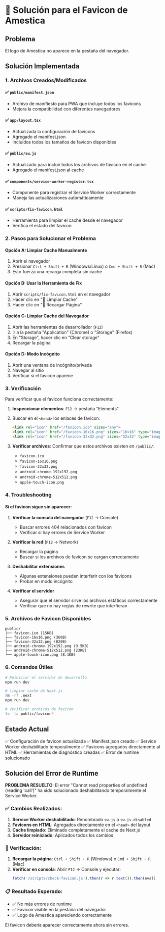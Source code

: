 # 🔧 Solución para el Favicon de Amestica

## Problema
El logo de Amestica no aparece en la pestaña del navegador.

## Solución Implementada

### 1. Archivos Creados/Modificados

#### ✅ `public/manifest.json`
- Archivo de manifiesto para PWA que incluye todos los favicons
- Mejora la compatibilidad con diferentes navegadores

#### ✅ `app/layout.tsx`
- Actualizada la configuración de favicons
- Agregado el manifest.json
- Incluidos todos los tamaños de favicon disponibles

#### ✅ `public/sw.js`
- Actualizado para incluir todos los archivos de favicon en el cache
- Agregado el manifest.json al cache

#### ✅ `components/service-worker-register.tsx`
- Componente para registrar el Service Worker correctamente
- Maneja las actualizaciones automáticamente

#### ✅ `scripts/fix-favicon.html`
- Herramienta para limpiar el cache desde el navegador
- Verifica el estado del favicon

### 2. Pasos para Solucionar el Problema

#### Opción A: Limpiar Cache Manualmente
1. Abrir el navegador
2. Presionar `Ctrl + Shift + R` (Windows/Linux) o `Cmd + Shift + R` (Mac)
3. Esto fuerza una recarga completa sin cache

#### Opción B: Usar la Herramienta de Fix
1. Abrir `scripts/fix-favicon.html` en el navegador
2. Hacer clic en "🧹 Limpiar Cache"
3. Hacer clic en "🔄 Recargar Página"

#### Opción C: Limpiar Cache del Navegador
1. Abrir las herramientas de desarrollador (`F12`)
2. Ir a la pestaña "Application" (Chrome) o "Storage" (Firefox)
3. En "Storage", hacer clic en "Clear storage"
4. Recargar la página

#### Opción D: Modo Incógnito
1. Abrir una ventana de incógnito/privada
2. Navegar al sitio
3. Verificar si el favicon aparece

### 3. Verificación

Para verificar que el favicon funciona correctamente:

1. **Inspeccionar elementos**: `F12` → pestaña "Elements"
2. Buscar en el `<head>` los enlaces de favicon:
   ```html
   <link rel="icon" href="/favicon.ico" sizes="any">
   <link rel="icon" href="/favicon-16x16.png" sizes="16x16" type="image/png">
   <link rel="icon" href="/favicon-32x32.png" sizes="32x32" type="image/png">
   ```

3. **Verificar archivos**: Confirmar que estos archivos existen en `/public/`:
   - `favicon.ico`
   - `favicon-16x16.png`
   - `favicon-32x32.png`
   - `android-chrome-192x192.png`
   - `android-chrome-512x512.png`
   - `apple-touch-icon.png`

### 4. Troubleshooting

#### Si el favicon sigue sin aparecer:

1. **Verificar la consola del navegador** (`F12` → Console)
   - Buscar errores 404 relacionados con favicon
   - Verificar si hay errores de Service Worker

2. **Verificar la red** (`F12` → Network)
   - Recargar la página
   - Buscar si los archivos de favicon se cargan correctamente

3. **Deshabilitar extensiones**
   - Algunas extensiones pueden interferir con los favicons
   - Probar en modo incógnito

4. **Verificar el servidor**
   - Asegurar que el servidor sirve los archivos estáticos correctamente
   - Verificar que no hay reglas de rewrite que interfieran

### 5. Archivos de Favicon Disponibles

```
public/
├── favicon.ico (15KB)
├── favicon-16x16.png (360B)
├── favicon-32x32.png (820B)
├── android-chrome-192x192.png (9.5KB)
├── android-chrome-512x512.png (23KB)
└── apple-touch-icon.png (8.1KB)
```

### 6. Comandos Útiles

```bash
# Reiniciar el servidor de desarrollo
npm run dev

# Limpiar cache de Next.js
rm -rf .next
npm run dev

# Verificar archivos de favicon
ls -la public/favicon*
```

## Estado Actual
✅ Configuración de favicon actualizada
✅ Manifest.json creado
✅ Service Worker deshabilitado temporalmente
✅ Favicons agregados directamente al HTML
✅ Herramientas de diagnóstico creadas
✅ Error de runtime solucionado

## Solución del Error de Runtime

**PROBLEMA RESUELTO**: El error "Cannot read properties of undefined (reading 'call')" ha sido solucionado deshabilitando temporalmente el Service Worker.

### ✅ Cambios Realizados:

1. **Service Worker deshabilitado**: Renombrado `sw.js` a `sw.js.disabled`
2. **Favicons en HTML**: Agregados directamente en el `<head>` del layout
3. **Cache limpiado**: Eliminado completamente el cache de Next.js
4. **Servidor reiniciado**: Aplicados todos los cambios

### 🚀 Verificación:

1. **Recargar la página**: `Ctrl + Shift + R` (Windows) o `Cmd + Shift + R` (Mac)
2. **Verificar en consola**: Abrir `F12` → Console y ejecutar:
   ```javascript
   fetch('/scripts/check-favicon.js').then(r => r.text()).then(eval)
   ```

### 📋 Resultado Esperado:

- ✅ No más errores de runtime
- ✅ Favicon visible en la pestaña del navegador
- ✅ Logo de Amestica apareciendo correctamente

El favicon debería aparecer correctamente ahora sin errores.

